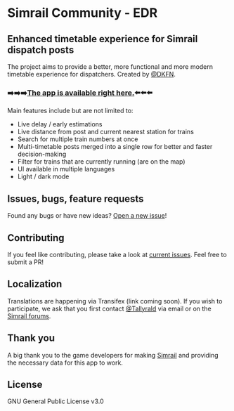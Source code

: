 # Simrail Community - EDR

## Enhanced timetable experience for Simrail dispatch posts

The project aims to provide a better, more functional and more modern timetable experience for dispatchers. Created by [@DKFN](https://github.com/DKFN).

### ➡️➡️➡️[The app is available right here.](https://edr.simrail.fr/)⬅️⬅️⬅️

Main features include but are not limited to:

- Live delay / early estimations
- Live distance from post and current nearest station for trains
- Search for multiple train numbers at once
- Multi-timetable posts merged into a single row for better and faster decision-making
- Filter for trains that are currently running (are on the map)
- UI available in multiple languages
- Light / dark mode

## Issues, bugs, feature requests

Found any bugs or have new ideas? [Open a new issue](https://github.com/simrail/EDR/issues/new)!

## Contributing

If you feel like contributing, please take a look at [current issues](https://github.com/simrail/EDR/issues). Feel free to submit a PR!

## Localization

Translations are happening via Transifex (link coming soon). If you wish to participate, we ask that you first contact [@Tallyrald](https://github.com/Tallyrald) via email or on the [Simrail forums](https://forum.simrail.eu/profile/782-crypter-emerald/).

## Thank you

A big thank you to the game developers for making [Simrail](https://store.steampowered.com/app/1422130/SimRail__The_Railway_Simulator/) and providing the necessary data for this app to work.

## License

GNU General Public License v3.0
